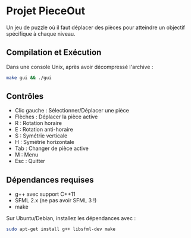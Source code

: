 # Projet PieceOut

Un jeu de puzzle où il faut déplacer des pièces pour atteindre un objectif spécifique à chaque niveau.

## Compilation et Exécution

Dans une console Unix, après avoir décompressé l'archive :

```bash
make gui && ./gui
```

## Contrôles

- Clic gauche : Sélectionner/Déplacer une pièce
- Flèches : Déplacer la pièce active
- R : Rotation horaire
- E : Rotation anti-horaire
- S : Symétrie verticale
- H : Symétrie horizontale
- Tab : Changer de pièce active
- M : Menu
- Esc : Quitter

## Dépendances requises

- g++ avec support C++11
- SFML 2.x (ne pas avoir SFML 3 !)
- make

Sur Ubuntu/Debian, installez les dépendances avec :
```bash
sudo apt-get install g++ libsfml-dev make
```
